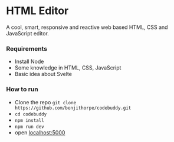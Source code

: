 # HTML Editor

A cool, smart, responsive and reactive web based HTML, CSS and JavaScript editor.

### Requirements

* Install Node
* Some knowledge in HTML, CSS, JavaScript
* Basic idea about Svelte

### How to run

* Clone the repo `git clone https://github.com/benjithorpe/codebuddy.git`
* `cd codebuddy`
* `npm install`
* `npm run dev`
* open [localhost:5000](https://localhost:5000)
